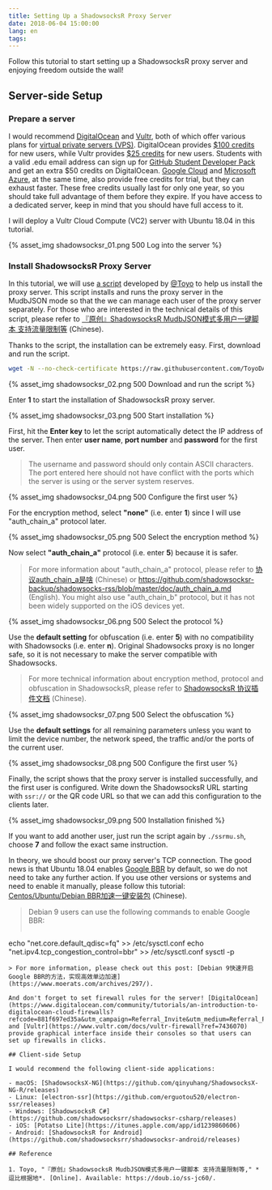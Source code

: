 ```yaml
---
title: Setting Up a ShadowsocksR Proxy Server
date: 2018-06-04 15:00:00
lang: en
tags:
---
```


Follow this tutorial to start setting up a ShadowsocksR proxy server and enjoying freedom outside the wall!

<!-- more -->

## Server-side Setup

### Prepare a server

I would recommend [DigitalOcean](https://m.do.co/c/881f697ed35a) and [Vultr](https://www.vultr.com/?ref=7436070), both of which offer various plans for [virtual private servers (VPS)](https://en.wikipedia.org/wiki/Virtual_private_server). DigitalOcean provides [\$100 credits](https://try.digitalocean.com/performance/?refcode=881f697ed35a&utm_campaign=Referral_Invite&utm_medium=Referral_Program&utm_source=CopyPaste) for new users, while Vultr provides [\$25 credits](https://www.vultr.com/promo25b?ref=7436070) for new users. Students with a valid .edu email address can sign up for [GitHub Student Developer Pack](https://education.github.com/pack) and get an extra \$50 credits on DigitalOcean. [Google Cloud](https://cloud.google.com/free/) and [Microsoft Azure](https://azure.microsoft.com/en-us/free/), at the same time, also provide free credits for trial, but they can exhaust faster. These free credits usually last for only one year, so you should take full advantage of them before they expire. If you have access to a dedicated server, keep in mind that you should have full access to it.

I will deploy a Vultr Cloud Compute (VC2) server with Ubuntu 18.04 in this tutorial.

{% asset_img shadowsocksr_01.png 500 Log into the server %}

### Install ShadowsocksR Proxy Server

In this tutorial, we will use [a script](https://github.com/ToyoDAdoubi/doubi/blob/master/ssrmu.sh) developed by [@Toyo](https://github.com/ToyoDAdoubi) to help us install the proxy server. This script installs and runs the proxy server in the MudbJSON mode so that the we can manage each user of the proxy server separately. For those who are interested in the technical details of this script, please refer to [『原创』ShadowsocksR MudbJSON模式多用户一键脚本 支持流量限制等](https://doub.io/ss-jc60/#脚本版本) (Chinese).

Thanks to the script, the installation can be extremely easy. First, download and run the script.

```bash
wget -N --no-check-certificate https://raw.githubusercontent.com/ToyoDAdoubi/doubi/master/ssrmu.sh && chmod +x ssrmu.sh && ./ssrmu.sh
```

{% asset_img shadowsocksr_02.png 500 Download and run the script %}

Enter **1** to start the installation of ShadowsocksR proxy server.

{% asset_img shadowsocksr_03.png 500 Start installation %}

First, hit the **Enter key** to let the script automatically detect the IP address of the server. Then enter **user name**, **port number** and **password** for the first user.

> The username and password should only contain ASCII characters. The port entered here should not have conflict with the ports which the server is using or the server system reserves.

{% asset_img shadowsocksr_04.png 500 Configure the first user %}

For the encryption method, select **"none"** (i.e. enter **1**) since I will use "auth_chain_a" protocol later.

{% asset_img shadowsocksr_05.png 500 Select the encryption method %}

Now select **"auth_chain_a"** protocol (i.e. enter **5**) because it is safer.

> For more information about "auth_chain_a" protocol, please refer to [协议auth_chain_a是啥](https://breakwa11.blogspot.com/2017/05/auth-chain-a.html) (Chinese) or https://github.com/shadowsocksr-backup/shadowsocks-rss/blob/master/doc/auth_chain_a.md (English). You might also use "auth_chain_b" protocol, but it has not been widely supported on the iOS devices yet.

{% asset_img shadowsocksr_06.png 500 Select the protocol %}

Use the **default setting** for obfuscation (i.e. enter **5**) with no compatibility with Shadowsocks (i.e. enter **n**). Original Shadowsocks proxy is no longer safe, so it is not necessary to make the server compatible with Shadowsocks.

> For more technical information about encryption method, protocol and obfuscation in ShadowsocksR, please refer to [ShadowsocksR 协议插件文档](https://github.com/iMeiji/shadowsocks_install/wiki/ShadowsocksR-协议插件文档) (Chinese).

{% asset_img shadowsocksr_07.png 500 Select the obfuscation %}

Use the **default settings** for all remaining parameters unless you want to limit the device number, the network speed, the traffic and/or the ports of the current user.

{% asset_img shadowsocksr_08.png 500 Configure the first user %}

Finally, the script shows that the proxy server is installed successfully, and the first user is configured. Write down the ShadowsocksR URL starting with `ssr://` or the QR code URL so that we can add this configuration to the clients later.

{% asset_img shadowsocksr_09.png 500 Installation finished %}

If you want to add another user, just run the script again by `./ssrmu.sh`, choose **7** and follow the exact same instruction.

In theory, we should boost our proxy server's TCP connection. The good news is that Ubuntu 18.04 enables [Google BBR](https://ai.google/research/pubs/pub45646) by default, so we do not need to take any further action. If you use other versions or systems and need to enable it manually, please follow this tutorial: [Centos/Ubuntu/Debian BBR加速一键安装包](https://www.91yun.co/archives/5174) (Chinese).

> Debian 9 users can use the following commands to enable Google BBR:
> ```bash
echo "net.core.default_qdisc=fq" >> /etc/sysctl.conf
echo "net.ipv4.tcp_congestion_control=bbr" >> /etc/sysctl.conf
sysctl -p
```
> For more information, please check out this post: [Debian 9快速开启Google BBR的方法，实现高效单边加速](https://www.moerats.com/archives/297/).

And don't forget to set firewall rules for the server! [DigitalOcean](https://www.digitalocean.com/community/tutorials/an-introduction-to-digitalocean-cloud-firewalls?refcode=881f697ed35a&utm_campaign=Referral_Invite&utm_medium=Referral_Program&utm_source=CopyPaste) and [Vultr](https://www.vultr.com/docs/vultr-firewall?ref=7436070) provide graphical interface inside their consoles so that users can set up firewalls in clicks.

## Client-side Setup

I would recommend the following client-side applications:

- macOS: [ShadowsocksX-NG](https://github.com/qinyuhang/ShadowsocksX-NG-R/releases)
- Linux: [electron-ssr](https://github.com/erguotou520/electron-ssr/releases)
- Windows: [ShadowsocksR C#](https://github.com/shadowsocksrr/shadowsocksr-csharp/releases)
- iOS: [Potatso Lite](https://itunes.apple.com/app/id1239860606)
- Android: [ShadowsocksR for Android](https://github.com/shadowsocksrr/shadowsocksr-android/releases)

## Reference

1. Toyo, "『原创』ShadowsocksR MudbJSON模式多用户一键脚本 支持流量限制等," *逗比根据地*. [Online]. Available: https://doub.io/ss-jc60/.

